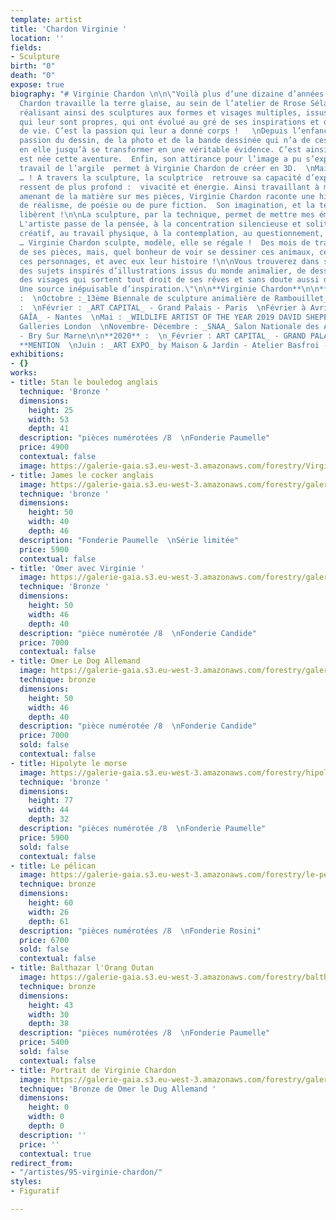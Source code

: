 ```yaml
---
template: artist
title: 'Chardon Virginie '
location: ''
fields:
- Sculpture
birth: "0"
death: "0"
expose: true
biography: "# Virginie Chardon \n\n\"Voilà plus d’une dizaine d’années que Virginie
  Chardon travaille la terre glaise, au sein de l’atelier de Rrose Sélavy à Paris,
  réalisant ainsi des sculptures aux formes et visages multiples, issus d’univers
  qui leur sont propres, qui ont évolué au gré de ses inspirations et des moments
  de vie. C’est la passion qui leur a donné corps !   \nDepuis l’enfance, c’est la
  passion du dessin, de la photo et de la bande dessinée qui n’a de cesse de grandir
  en elle jusqu’à se transformer en une véritable évidence. C’est ainsi que naturellement
  est née cette aventure.  Enfin, son attirance pour l’image a pu s’exprimer : le
  travail de l’argile  permet à Virginie Chardon de créer en 3D.  \nMais pas seulement
  … ! A travers la sculpture, la sculptrice  retrouve sa capacité d’exprimer ce qu'elle
  ressent de plus profond :  vivacité et énergie. Ainsi travaillant à mains nues,
  amenant de la matière sur mes pièces, Virginie Chardon raconte une histoire, empreinte
  de réalisme, de poésie ou de pure fiction.  Son imagination, et la technique se
  libèrent !\n\nLa sculpture, par la technique, permet de mettre mes émotions en formes.
  L'artiste passe de la pensée, à la concentration silencieuse et solitaire, au bouillonnement
  créatif, au travail physique, à la contemplation, au questionnement, aux certitudes
  … Virginie Chardon sculpte, modèle, elle se régale !  Des mois de travail pour chacune
  de ses pièces, mais, quel bonheur de voir se dessiner ces animaux, ces visages,
  ces personnages, et avec eux leur histoire !\n\nVous trouverez dans son travail
  des sujets inspirés d’illustrations issus du monde animalier, de dessins de BD,
  des visages qui sortent tout droit de ses rêves et sans doute aussi de ses rencontres.
  Une source inépuisable d’inspiration.\"\n\n**Virginie Chardon**\n\n**EXPOSITIONS**\n\n**2018**
  :  \nOctobre :_13ème Biennale de sculpture animalière de Rambouillet_ – **PRIX D’HONNEUR**\n\n**2019**
  :  \nFévrier : _ART CAPITAL_ - Grand Palais - Paris  \nFévrier à Avril : _GALERIE
  GAÎA_ - Nantes  \nMai : _WILDLIFE ARTIST OF THE YEAR 2019 DAVID SHEPERD_ - Mall
  Galleries London  \nNovembre- Décembre : _SNAA_ Salon Nationale des Artistes Animaliers
  - Bry Sur Marne\n\n**2020** :  \n_Février : ART CAPITAL_ - GRAND PALAIS, Paris -
  **MENTION  \nJuin : _ART EXPO_ by Maison & Jardin - Atelier Basfroi - Paris 11ème"
exhibitions:
- {}
works:
- title: Stan le bouledog anglais
  technique: 'Bronze '
  dimensions:
    height: 25
    width: 53
    depth: 41
  description: "pièces numérotées /8  \nFonderie Paumelle"
  price: 4900
  contextual: false
  image: https://galerie-gaia.s3.eu-west-3.amazonaws.com/forestry/VirginieChardon-sculptureBronze-paris-STAN-442A2910.jpg
- title: James le cocker anglais
  image: https://galerie-gaia.s3.eu-west-3.amazonaws.com/forestry/galerie-gaia-virginie-chardon-james-sculpture-bronze-arradon.jpg
  technique: 'bronze '
  dimensions:
    height: 50
    width: 40
    depth: 46
  description: "Fonderie Paumelle  \nSérie limitée"
  price: 5900
  contextual: false
- title: 'Omer avec Virginie '
  image: https://galerie-gaia.s3.eu-west-3.amazonaws.com/forestry/galerie-gaia-virginie-chardon-portrait.jpg
  technique: 'Bronze '
  dimensions:
    height: 50
    width: 46
    depth: 40
  description: "pièce numérotée /8  \nFonderie Candide"
  price: 7000
  contextual: false
- title: Omer Le Dog Allemand
  image: https://galerie-gaia.s3.eu-west-3.amazonaws.com/forestry/galerie-gaia-virginie-chardon-Omer.jpg
  technique: bronze
  dimensions:
    height: 50
    width: 46
    depth: 40
  description: "pièce numérotée /8  \nFonderie Candide"
  price: 7000
  sold: false
  contextual: false
- title: Hipolyte le morse
  image: https://galerie-gaia.s3.eu-west-3.amazonaws.com/forestry/hipolyte-le-morse.jpg
  technique: 'bronze '
  dimensions:
    height: 77
    width: 44
    depth: 32
  description: "pièces numérotée /8  \nFonderie Paumelle"
  price: 5900
  sold: false
  contextual: false
- title: Le pélican
  image: https://galerie-gaia.s3.eu-west-3.amazonaws.com/forestry/le-pelican.jpg
  technique: bronze
  dimensions:
    height: 60
    width: 26
    depth: 61
  description: "pièces numérotées /8  \nFonderie Rosini"
  price: 6700
  sold: false
  contextual: false
- title: Balthazar l'Orang Outan
  image: https://galerie-gaia.s3.eu-west-3.amazonaws.com/forestry/balthazar.jpg
  technique: bronze
  dimensions:
    height: 43
    width: 30
    depth: 38
  description: "pièces numérotées /8  \nFonderie Paumelle"
  price: 5400
  sold: false
  contextual: false
- title: Portrait de Virginie Chardon
  image: https://galerie-gaia.s3.eu-west-3.amazonaws.com/forestry/galerie-gaia-virginie-chardon-portrait.jpg
  technique: 'Bronze de Omer le Dug Allemand '
  dimensions:
    height: 0
    width: 0
    depth: 0
  description: ''
  price: ''
  contextual: true
redirect_from:
- "/artistes/95-virginie-chardon/"
styles:
- Figuratif

---
```

